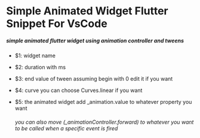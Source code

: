 # **Simple Animated Widget Flutter Snippet For VsCode**

##### simple animated flutter widget using animation controller and tweens 

* $1: widget name

* $2: duration with ms

* $3: end value of tween assuming begin with 0 edit it if you want

* $4: curve you can choose Curves.linear if you want 

* $5: the animated widget add _animation.value to whatever property  you want 

  ###### you can also move (_animationController.forward) to whatever you want to be called when a specific event is fired

